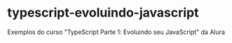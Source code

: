 # typescript-evoluindo-javascript
Exemplos do curso "TypeScript Parte 1: Evoluindo seu JavaScript" da Alura
